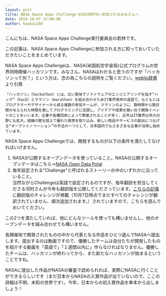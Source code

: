 ```yaml
---
layout: post
title: NASA Space Apps Challenge KUSHIMOTOへ参加されるみなさんへ
date: 2019-10-07 23:00:00
author: kwaka1208
---
```

こんにちは、NASA Space Apps Challenge実行委員会の若林です。

この記事は、NASA Space Apps Challengeに参加される方に知っておいていただきたいことをまとめています。

NASA Space Apps Challengeは、NASA(米国航空宇宙局)公式プログラムの世界同時開催ハッカソンです。みなさん、NASAはわかると思うのですが「ハッカソンって何？」という方は、念の為こちらの説明をご覧ください。[weblio辞書](https://www.weblio.jp/content/%E3%83%8F%E3%83%83%E3%82%AB%E3%82%BD%E3%83%B3)より引用
```
「ハッカソン」（hackathon）とは、広い意味でソフトウェアのエンジニアリングを指す“ハック”（hack）とマラソン（marathon）を組み合わせた米IT業界発祥の造語で、もともとはプログラマーやデザイナーから成る複数の参加チームが、マラソンのように、数時間から数日間の与えられた時間を徹してプログラミングに没頭し、アイデアや成果を競い合う開発イベントのことをいいます。企業や各種団体によって開催されることが多く、近年はIT業界以外の分野にも拡大。組織の壁を超えて優れた発想を取り込み、新しい商品やサービスの創出につなげる“オープンイノベーション”の手法の一つとして、日本国内でもさまざまな企業が活用し始めています。
```
NASA Space Apps Challengeでは、開発するものが以下の条件を満たしてなければいけません。
1. NASAが公開するオープンデータを使っていること。NASAの公開するオープンデータはこちら->[NASA Open Data Potal](https://data.nasa.gov/)
2. 毎年設定される"Challenge"と呼ばれるストーリーの中のいずれかに沿っていること。  
当然ながらChallengeは英語で設定されるのですが、毎年翻訳を担当してくださる河村さんが今年も翻訳版を公開してくださっています。[こちらの記事](https://blog.spaceapps.jp/entry/2019/10/05/000059)に翻訳版のチャレンジが掲載（10月7日時点でまだすべてのチャレンジが翻訳されていません、順次追加されます。）されていますので、こちらを読んでおいてください。

この2つを満たしていれば、他にどんなツールを使っても構いませんし、他のオープンデータを組み合わせても構いません。

各開催地で開発されたものの中から代表となる作品をひとつ選んでNASAへ提出します。提出するのは動画ですので、優勝したチームは自分たちが開発したものを紹介する動画を「英語で」「１週間以内に」作らなければなりません。優勝したチームは、ハッカソンが終わってから、また新たなハッカソンが始まるということですね。

NASAに提出した作品がNASAの審査で認められれば、実際にNASAに行くことができるらしいです（まだ日本からNASAの入賞作品が出ていないので、ここの詳細は不明、未知の世界です）。今年、日本からの初入賞作品を串本から出しましょう！
